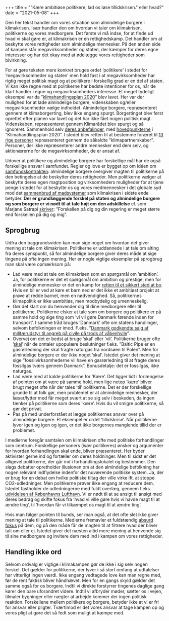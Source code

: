 +++
title = "\"Kære ambitiøse politikere, lad os løse tillidskrisen.\" eller hvad?"
date = "2021-05-08"
+++

Den her tekst handler om vores situation som almindelige borgere i klimakrisen. Især handler den om hvordan vi taler om klimakrisen, politikerne og vores medborgere. Det første vi må indse, for at finde ud hvad vi skal gøre er, at klimakrisen er en rettighedskamp. Det handler om at beskytte vores rettigheder som almindelige mennesker. På den anden side af kampen står megavirksomheder og staten, der kæmper for deres egne interesser og har det okay med at ødelægge vores rettigheder som bivirkning.

For at gøre teksten mere konkret bruges ordet ’politikere’ i stedet for ’megavirksomheder og staten’ men hold fast i at megavirksomheder har rigtig meget politisk magt og at politikere i forskellig grad er en del af staten. Vi kan ikke regne med at politikerne har bedste intentioner for os, når de klart handler i egne og megavirksomheders interesse. Et meget tydeligt eksempel var da ”[klimahandlingsplan 2020](https://kefm.dk/Media/F/5/Klimahandlingsplan%202020a.pdf)” blev lavet. Her var der mulighed for at lade almindelige borgere, videnskaben og/eller megavirksomheder vælge indholdet. Almindelige borgere, repræsenteret gennem et klimaborgerting, blev ikke engang spurgt. Borgertinget blev først oprettet efter planen var lavet og det har ikke fået nogen politisk magt. Videnskaben, repræsenteret gennem Klimarådet blev spurgt og så ignoreret. Sammenhold selv [deres anbefalinger](https://nyheder.tv2.dk/politik/2020-03-09-her-er-klimaraadets-plan-for-hvordan-danmark-kan-naa-klimamaal), med [hovedpunkterne](https://nyheder.tv2.dk/2020-05-20-overblik-her-er-regeringens-klimahandlingsplan) i ”Klimahandlingsplan 2020”. I stedet blev retten til at bestemme foræret til [13 rige personer](https://kefm.dk/klima-og-vejr/regeringens-klimapartnerskaber-og-groent-erhvervsforum/) repræsenteret gennem de såkaldte ”klimapartnerskaber”. Personer, der ikke repræsenterer andre mennesker end dem selv, og aktionærerne for de megavirksomheder, de er ansat af.

Udover at politikere og almindelige borgere har forskellige mål har de også forskellige ansvar i samfundet. Regler og love er bygget op om idéen om [samfundskontrakten](https://en.wikipedia.org/wiki/The_Social_Contract): almindelige borgere overgiver magten til politikerne på den betingelse at de beskytter deres rettigheder. Men politikerne vælger at beskytte deres egen magtposition og virksomheders muligheder for at tjene penge i stedet for at beskytte os og vores medmennesker i det globale syd mod det [sammenbrud af madsystemer](https://www.foodsecurity.ac.uk/publications/extreme-weather-resilience-global-food-system.pdf) som klimakrisen i sidste ende betyder. **Der er grundlæggende forskel på staten og almindelige borgere og som borgere er vi nødt til at tale højt om den adskillelse** el. som Marjane Satrapi [skriver](https://www.salon.com/2005/04/24/satrapi_2/): ”Forskellen på dig og din regering er meget større end forskellen på dig og mig”. 

## Sprogbrug
Udfra den baggrundsviden kan man sige noget om hvordan det giver mening at tale om klimakrisen. Politikerne er uddannede i at tale om alting fra deres synspunkt, så for almindelige borgere giver deres måde at sige tingene på ofte ingen mening. Her er nogle vigtige eksempler på sprogbrug man skal være opmærksom på:

- Lad være med at tale om klimakrisen som en spørgsmål om ’ambition’. Ja, for politikerne er det et spørgsmål om ambition og prestige, men for almindelige mennesker er det en kamp for [retten til et sikkert sted at bo](https://openknowledge.worldbank.org/handle/10986/11860). Hvis en bil er ved at køre et barn ned er det ikke et ambitiøst projekt at prøve at redde barnet, men en nødvendighed. Så, politikernes klimapolitik er ikke uambitiøs, men modbydelig og umenneskelig.
- Gør det klart om du henvender dig til dine medborgere eller til politikerne. Politikerne elsker at tale som om borgere og politikere er på samme hold og sige ting som ’vi vil gøre Danmark førende inden for transport’. I samme tråd bruges ’Danmark’ ofte om statens handlinger, selvom befolkningen er imod. F.eks. ”[Danmark godkendte salg af militærudstyr til angreb på civile på trods af våbenhvile](https://nyheder.tv2.dk/politik/2020-05-30-danmark-fortsatte-militaereksport-trods-brud-paa-embargo)”. 
- Overvej om det er bedst at bruge ’skal’ eller ’vil’. Politikerne bruger ofte ’[skal](https://heartlesshypocrisy.com/what-is-amtssprache/)’ når de omtaler upopulære beslutninger f.eks. ”Baltic Pipe er en gasrørledning der skal fragte naturgas fra nordsøen til Polen”. Men for almindelige borgere er der ikke noget ’skal’. Istedet giver det mening at sige ”fossilvirksomhederne vil have en gasrørledning til at fragte deres fossilgas tværs gennem Danmark”. Bonusdetalje: det er fossilgas, ikke naturgas. 
- Lad være med at kalde politikerne for ’Kære’. Det ligger lidt i forlængelse af pointen om at være på samme hold, men lige netop ’kære’ bliver brugt meget ofte når der tales ’til’ politikerne. Det er der forskellige grunde til at folk gør, men problemet er at almindelige mennesker, der læser/lytter med får meget svært at se sig selv i beskeden, da ingen tænker på politikerne som deres ’kære’. Hvis du vil smigre politikerne, så gør det privat.
- Pas på med underforstået at lægge politikernes ansvar over på almindelige borgere. Et eksempel er ordet ’tillidskrise’. Når politikerne lyver igen og igen og igen, er det ikke borgernes manglende tillid der er problemet.

I medierne foregår samtalen om klimakrisen ofte med politiske forhandlinger som centrum. Forskellige personers (især politikeres) ønsker og argumenter for hvordan forhandlingen skal ende, bliver præsenteret. Her byder aktivister gerne ind og fortæller om deres holdninger. Men til sidst er det alligevel politikerne, der går ind i forhandlingslokalet og bestemmer. Den slags debatter opretholder illusionen om at den almindelige befolkning har nogen relevant indflydelse indenfor det nuværende politiske system. Ja, der er brug for en debat om hvilke politiske tiltag der ville virke ift. at stoppe CO2-udledninger. Men politikerne prøver ikke engang at reducere dem. Istedet fastholder de udledningerne med fuldt overlæg, gennem f.eks. [udvidelsen af Københavns Lufthavn](https://www.cph-udenudvidelse.dk/). Vi er nødt til at se ansigt til ansigt med deres bedrag og skifte fokus fra ’hvad vi ville gøre hvis vi havde magt til at ændre ting’, til ’hvordan får vi tilkæmpet os magt til at ændre ting’.

Hvis man følger pointen til bunds, ser man også, at det ofte slet ikke giver mening at tale til politikerne. Medierne fremavler et fuldstændig [absurd fokus](https://www.tv2lorry.dk/gribskov/lars-loekkes-bortloebne-hund-er-fundet-150-meter-fra-hjemmet-1000-tak-til-jer-alle) på dem, og på den måde får de magten til at filtrere hvad der bliver talt om eller ej. Istedet giver det næsten altid mere mening at henvende sig til sine medborgere og invitere dem med ind i kampen om vores rettigheder.

## Handling ikke ord 
Selvom ordvalg er vigtige i klimakampen gør de ikke i sig selv nogen forskel. Det gælder for politikerne, der lyver i så stort omfang at udtalelser har vitterligt ingen værdi. Ikke engang vedtagede love kan man regne med, før de rent faktisk bliver håndhævet. Men for en gangs skyld gælder det samme også for os borgere. Indtil vi direkte forstyrrer tingenes daglige gang kører den bare uforandret videre. Indtil vi afbryder møder, sætter os i vejen, tilmaler bygninger eller nægter at arbejde kommer der ingen politisk reaktion. Forskellene mellem politikere og borgere, betyder ikke at vi er fri for ansvar eller pligter. Tværtimod er det vores ansvar at tage kampen op og vores pligt at gøre det så fedt som muligt at kæmpe med.
